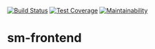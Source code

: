 [![Build Status](https://travis-ci.org/codjoero/sm-frontend.svg?branch=develop)](https://travis-ci.org/codjoero/sm-frontend)
[![Test Coverage](https://api.codeclimate.com/v1/badges/be1459da4aacc02386e4/test_coverage)](https://codeclimate.com/github/codjoero/sm-frontend/test_coverage)
[![Maintainability](https://api.codeclimate.com/v1/badges/be1459da4aacc02386e4/maintainability)](https://codeclimate.com/github/codjoero/sm-frontend/maintainability)

# sm-frontend